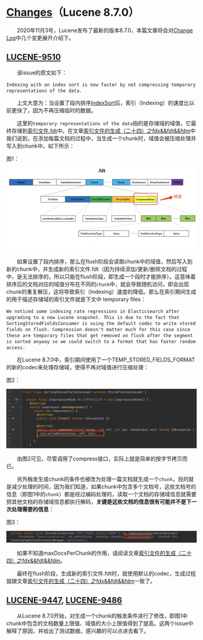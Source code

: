 # [Changes](https://www.amazingkoala.com.cn/Lucene/2019/1205/115.html)（Lucene 8.7.0）

&emsp;&emsp;2020年11月3号，Lucene发布了最新的版本8.7.0，本篇文章将会对[Change Log](https://lucene.apache.org/core/8_7_0/changes/Changes.html#v8.7.0.optimizations)中几个变更展开介绍下。

## [LUCENE-9510](https://issues.apache.org/jira/browse/LUCENE-9510)

&emsp;&emsp;该issue的原文如下：

```text
Indexing with an index sort is now faster by not compressing temporary representations of the data. 
```

&emsp;&emsp;上文大意为：当设置了段内排序[IndexSort](https://www.amazingkoala.com.cn/Lucene/Index/2019/1111/106.html)后，索引（Indexing）的速度比以前更快了，因为不再压缩临时的数据。

&emsp;&emsp;这里的`temporary representations of the data`指的是存储域的域值，它最终存储到[索引文件.fdt](https://www.amazingkoala.com.cn/Lucene/suoyinwenjian/2020/1013/169.html)中。在文章[索引文件的生成（二十四）之fdx&&fdt&&fdm](https://www.amazingkoala.com.cn/Lucene/Index/2020/1016/171.html)中我们说到，在添加每篇文档的过程中，当生成一个chunk时，域值会被压缩处理并写入到chunk中。如下所示：

图1：

<img src="Changes-image/1.png">

&emsp;&emsp;如果设置了段内排序，那么在flush阶段会读取chunk中的域值，然后写入到新的chunk中，并生成新的索引文件.fdt（因为持续添加/更新/删除文档的过程中，是无法排序的，所以只能在flush阶段，即生成一个段时才能排序）。这意味着排序后的文档对应的域值分布在不同的`chunk`中，就会导致随机访问，即会出现chunk的重复解压，这将导致索引（Indexing）速度的降低。那么在索引期间生成的用于描述存储域的索引文件就是下文中 temporary files：

```text
We noticed some indexing rate regressions in Elasticsearch after upgrading to a new Lucene snapshot. This is due to the fact that SortingStoredFieldsConsumer is using the default codec to write stored fields on flush. Compression doesn't matter much for this case since these are temporary files that get removed on flush after the segment is sorted anyway so we could switch to a format that has faster random access.
```


&emsp;&emsp;在Lucene 8.7.0中，索引期间使用了一个TEMP_STORED_FIELDS_FORMAT的新的codec来处理存储域，使得不再对域值进行压缩处理：

图2：

<img src="Changes-image/2.png">

&emsp;&emsp;由图2可见，尽管调用了compress接口，实际上就是简单的按字节拷贝而已。

&emsp;&emsp;另外触发生成chunk的条件也被改为处理一篇文档就生成一个`chunk`，目的就是减少处理的时间，因为我们知道，如果chunk中包含多个文档号，这些文档号的信息（即图1中的`chunk`）都是经过编码处理的，读取一个文档的存储域信息就需要把其他文档的存储域信息都执行解码，**关键是这些文档的信息很有可能并不是下一次处理需要的信息**：

图3：

<img src="Changes-image/3.png">

&emsp;&emsp;如果不知道maxDocsPerChunk的作用，请阅读文章[索引文件的生成（二十四）之fdx&&fdt&&fdm](https://www.amazingkoala.com.cn/Lucene/Index/2020/1016/171.html)。

&emsp;&emsp;最终在flush阶段，生成新的索引文件.fdt时，就使用默认的codec，生成过程就跟文章[索引文件的生成（二十四）之fdx&&fdt&&fdm](https://www.amazingkoala.com.cn/Lucene/Index/2020/1016/171.html)一致了。

## [LUCENE-9447](http://issues.apache.org/jira/browse/LUCENE-9447), [LUCENE-9486](http://issues.apache.org/jira/browse/LUCENE-9486)

&emsp;&emsp;从Lucene 8.7.0开始，对生成一个chunk的触发条件进行了修改，即图1中chunk中包含的文档数量上限值、域值的大小上限值得到了提高。这两个issue中解释了原因，并给出了测试数据，感兴趣的可以点进去看下。